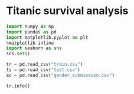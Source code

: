 # Titanic survival analysis

```python
import numpy as np
import pandas as pd
import matplotlib.pyplot as plt
%matplotlib inline
import seaborn as sns
sns.set()
```
```python
tr = pd.read_csv("train.csv")
ts = pd.read_csv("test.csv")
ac = pd.read_csv("gender_submission.csv")
```
```python
tr.info()
```
